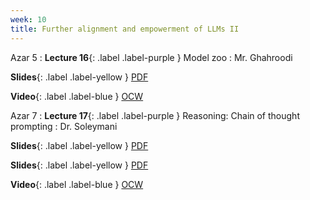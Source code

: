 ```yaml
---
week: 10
title: Further alignment and empowerment of LLMs II
---
```


Azar 5
: **Lecture 16**{: .label .label-purple } Model zoo
  : Mr. Ghahroodi

  **Slides**{: .label .label-yellow } [PDF](../assets/lectures/Model-Zoo.pdf)

  **Video**{: .label .label-blue } [OCW](https://ocw.sharif.edu/course/524/session/id/10696)

Azar 7
: **Lecture 17**{: .label .label-purple } Reasoning: Chain of thought prompting
  : Dr. Soleymani

  **Slides**{: .label .label-yellow } [PDF](../assets/lectures/Direct-Preference-Optimization.pdf)

  **Slides**{: .label .label-yellow } [PDF](../assets/lectures/Chain-of-Thought-Prompting.pdf)

  **Video**{: .label .label-blue } [OCW](https://ocw.sharif.edu/course/524/session/id/10697)
